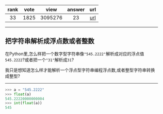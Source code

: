 
| rank | vote | view | answer | url |
|:-:|:-:|:-:|:-:|:-:|
|33|1825|3095276|23| [url](http://stackoverflow.com/questions/379906/how-do-i-parse-a-string-to-a-float-or-int-in-python) |
***

## 把字符串解析成浮点数或者整数

在Python里,怎么样把一个数字型字符串像`"545.2222"`解析成对应的浮点值`545.2222`?或者把一个`"31"`解析成`31`?

我只是想知道怎么样才能解析一个浮点型字符串编程浮点数,或者整型字符串转换成整型?

***

```python
>>> a = "545.2222"
>>> float(a)
545.22220000000004
>>> int(float(a))
545
```